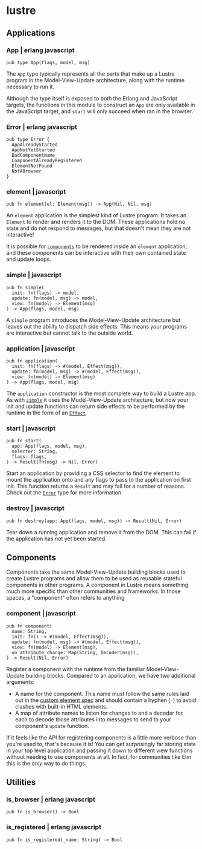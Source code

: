 # lustre

## Applications

### App | erlang javascript

```gleam
pub type App(flags, model, msg)
```

The `App` type typically represents all the parts that make up a Lustre program
in the Model-View-Update architecture, along with the runtime necessary to run
it.

Although the type itself is exposed to both the Erlang and JavaScript targets,
the functions in this module to construct an `App` are only available in the
JavaScript target, and `start` will only succeed when ran in the browser.

### Error | erlang javascript

```gleam
pub type Error {
  AppAlreadyStarted
  AppNotYetStarted
  BadComponentName
  ComponentAlreadyRegistered
  ElementNotFound
  NotABrowser
}
```

### element | javascript

```gleam
pub fn element(el: Element(msg)) -> App(Nil, Nil, msg)
```

An `element` application is the simplest kind of Lustre program. It takes an
`Element` to render and renders it to the DOM. These applications hold no state
and do not respond to messages, but that doesn't mean they are not interactive!

It is possible for [`components`](#component) to be rendered inside an
`element` application, and these components can be interactive with their own
contained state and update loops.

### simple | javascript

```gleam
pub fn simple(
  init: fn(flags) -> model,
  update: fn(model, msg) -> model,
  view: fn(model) -> Element(msg)
) -> App(flags, model, msg)
```

A `simple` program introduces the Model-View-Update architecture but leaves out
the ability to dispatch side effects. This means your programs are interactive
but cannot talk to the outside world.

### application | javascript

```gleam
pub fn application(
  init: fn(flags) -> #(model, Effect(msg)),
  update: fn(model, msg) -> #(model, Effect(msg)),
  view: fn(model) -> Element(msg)
) -> App(flags, model, msg)
```

The `application` constructor is the most complete way to build a Lustre app. As
with [`simple`](#simple) it uses the Model-View-Update architecture, but now your
init and update functions can return side effects to be performed by the runtime
in the form of an [`Effect`](/api/lustre/effect#effect-type).

### start | javascript

```gleam
pub fn start(
  app: App(flags, model, msg),
  selector: String,
  flags: flags,
) -> Result(fn(msg) -> Nil, Error)
```

Start an application by providing a CSS selector to find the element to mount the
application onto and any flags to pass to the application on first init. This
function returns a `Result` and may fail for a number of reasons. Check out the
[`Error`](#error-type) type for more information.

### destroy | javascript

```gleam
pub fn destroy(app: App(flags, model, msg)) -> Result(Nil, Error)
```

Tear down a running application and remove it from the DOM. This can fail if the
application has not yet been started.

## Components

Components take the same Model-View-Update building blocks used to create Lustre
programs and allow them to be used as reusable stateful components in other
programs. A component in Lustre means something much more specific than other
communities and frameworks. In those spaces, a "component" often refers to anything
 

### component | javascript

```gleam
pub fn component(
  name: String,
  init: fn() -> #(model, Effect(msg)),
  update: fn(model, msg) -> #(model, Effect(msg)),
  view: fn(model) -> Element(msg),
  on_attribute_change: Map(String, Decoder(msg)),
) -> Result(Nil, Error)
```

Register a component with the runtime from the familiar Model-View-Update building
blocks. Compared to an application, we have two additional arguments:

- A name for the component. This name must follow the same rules laid out in the
  [custom element spec](https://html.spec.whatwg.org/multipage/custom-elements.html#valid-custom-element-name)
  and should contain a hyphen (`-`) to avoid clashes with built-in HTML elements.
- A map of attribute names to listen for changes to and a decoder for each to
  decode those attributes into messages to send to your component's `update`
  function.

If it feels like the API for registering components is a little more verbose than
you're used to, that's because it is! You can get surprisingly far storing state
in your top level application and passing it down to different view functions
without needing to use components at all. In fact, for communities like Elm this
is the _only_ way to do things.

## Utilities

### is_browser | erlang javascript

```gleam
pub fn is_browser() -> Bool
```

### is_registered | erlang javascript

```gleam
pub fn is_registered(_name: String) -> Bool
```
